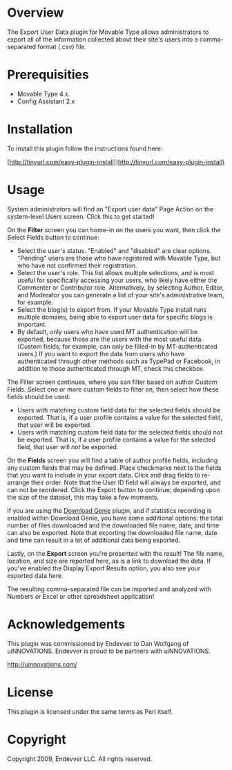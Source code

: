 # Overview

The Export User Data plugin for Movable Type allows administrators to export
all of the information collected about their site's users into a
comma-separated format (.csv) file.

# Prerequisities

* Movable Type 4.x.
* Config Assistant 2.x

# Installation

To install this plugin follow the instructions found here:

[http://tinyurl.com/easy-plugin-install](http://tinyurl.com/easy-plugin-install)

# Usage

System administrators will find an "Export user data" Page Action on the
system-level Users screen. Click this to get started!

On the **Filter** screen you can home-in on the users you want, then click the
Select Fields button to continue:

* Select the user's status. "Enabled" and "disabled" are clear options.
  "Pending" users are those who have registered with Movable Type, but who
  have not confirmed their registration.
* Select the user's role. This list allows multiple selections, and is most
  useful for specifically accessing your users, who likely have either the
  Commenter or Contributor role. Alternatively, by selecting Author, Editor,
  and Moderator you can generate a list of your site's administrative team,
  for example.
* Select the blog(s) to export from. If your Movable Type install runs
  multiple domains, being able to export user data for specific blogs is
  important.
* By default, only users who have used MT authentication will be exported,
  because those are the users with the most useful data. (Custom fields, for
  example, can only be filled-in by MT-authenticated users.) If you want to
  export the data from users who have authenticated through other methods such
  as TypePad or Facebook, in addition to those authenticated through MT, check
  this checkbox.

The Filter screen continues, where you can filter based on author Custom
Fields. Select one or more custom fields to filter on, then select how these
fields should be used:

* Users with matching custom field data for the selected fields should be
  exported. That is, if a user profile contains a value for the selected
  field, that user will be exported.
* Users with matching custom field data for the selected fields should *not*
  be exported. That is, if a user profile contains a value for the selected
  field, that user will *not* be exported.

On the **Fields** screen you will find a table of author profile fields,
including any custom fields that may be defined. Place checkmarks next to the
fields that you want to include in your export data. Click and drag fields to
re-arrange their order. Note that the User ID field will always be exported,
and can not be reordered. Click the Export button to continue; depending upon
the size of the dataset, this may take a few moments.

If you are using the [Download Genie](https://github.com/endevver/mt-plugin-download-genie) plugin, and if
statistics recording is enabled within Download Genie, you have some
additional options: the total number of files downloaded and the downloaded
file name, date, and time can also be exported. Note that exporting the
downloaded file name, date and time can result in a lot of additional data
being exported.

Lastly, on the **Export** screen you're presented with the result! The file
name, location, and size are reported here, as is a link to download the data.
If you've enabled the Display Export Results option, you also see your
exported data here.

The resulting comma-separated file can be imported and analyzed with Numbers
or Excel or other spreadsheet application!

# Acknowledgements

This plugin was commissioned by Endevver to Dan Wolfgang of uiNNOVATIONS.
Endevver is proud to be partners with uiNNOVATIONS.

http://uinnovations.com/

# License

This plugin is licensed under the same terms as Perl itself.

# Copyright

Copyright 2009, Endevver LLC. All rights reserved.
